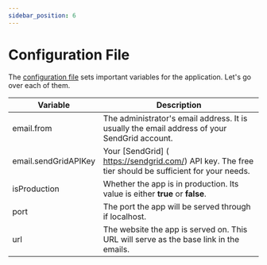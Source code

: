 ```yaml
---
sidebar_position: 6
---
```


# Configuration File

The [configuration file](https://github.com/reaper47/recipya/blob/main/config.json.example)
sets important variables for the application. Let's go over each of them.

  | **Variable**         | **Description**                                                                                       |
  |----------------------|-------------------------------------------------------------------------------------------------------|
  | email.from           | The administrator's email address. It is usually the email address of your SendGrid account.          |
  | email.sendGridAPIKey | Your  [SendGrid] ( https://sendgrid.com/) API key. The free tier should be sufficient for your needs. |
  | isProduction         | Whether the app is in production. Its value is either **true** or **false**.                          |
  | port                 | The port the app will be served through if localhost.                                                 |
  | url                  | The website the app is served on. This URL will serve as the base link in the emails.                 |

